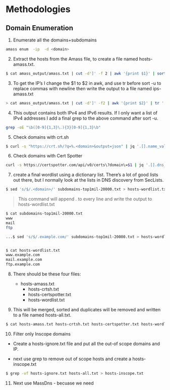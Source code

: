 # Methodologies


## Domain Enumeration

1. Enumerate all the domains+subdomains

```bash
amass enum  -ip  -d <domain>
```

2. Extract the hosts from the Amass file, to create a file named hosts-amass.txt.

```bash
$ cat amass_output/amass.txt | cut -d']' -f 2 | awk '{print $1}' | sort -u > hosts-amass.txt
```

3. To get the IP’s I change the $1 to $2 in awk, and use tr before sort -u to replace commas with newline then write the output to a file named ips-amass.txt

```bash
> cat amass_output/amass.txt | cut -d']' -f2 | awk '{print $2}' | tr ',' '\n' | sort -u > ips-amass.txt

```

4. This output contains both IPv4 and IPv6 results. If I only want a list of IPv4 addresses I add a final grep to the above command after sort -u.

```bash
grep -oE "\b([0-9]{1,3}\.){3}[0-9]{1,3}\b"
```

5. Check domains with crt.sh

```bash
$ curl -s "https://crt.sh/?q=%.<domain>&output=json" | jq '.[].name_value' | sed 's/\"//g' | sed 's/\*\.//g' | sort -u > hosts-crtsh.txt
```

6. Check domains with Cert Spotter

```bash
curl -s https://certspotter.com/api/v0/certs\?domain\=$1 | jq '.[].dns_names[]' | sed 's/\"//g' | sed 's/\*\.//g' | sort -u > hosts-certspotter.txt

```

7. create a final wordlist using a dictionary list. There’s a lot of good lists out there, but I normally look at the lists in DNS discovery from SecLists.

```bash
$ sed 's/$/.<domain>/' subdomains-top1mil-20000.txt > hosts-wordlist.txt

```
> This command will append .<domain> to every line and write the output to hosts-wordlist.txt

```bash
$ cat subdomains-top1mil-20000.txt
www
mail
ftp

...$ sed 's/$/.example.com/' subdomains-top1mil-20000.txt > hosts-wordlist.txt


$ cat hosts-wordlist.txt
www.example.com
mail.example.com
ftp.example.com
```

8. There should be these four files:

	- hosts-amass.txt
        - hosts-crtsh.txt
        - hosts-certspotter.txt
        - hosts-wordlist.txt

9. This will be merged, sorted and duplicates will be removed and written to a file named hosts-all.txt.

```bash
$ cat hosts-amass.txt hosts-crtsh.txt hosts-certspotter.txt hosts-wordlist.txt | sort -u > hosts-all.txt
```
10. Filter only Inscope domains

- Create a hosts-ignore.txt file and put all the out-of scope domains and IP.

- next use grep to remove out of scope hosts and create a hosts-inscope.txt

```bash
$ grep -vf hosts-ignore.txt hosts-all.txt > hosts-inscope.txt
```

11. Next use MassDns - becuase we need 
